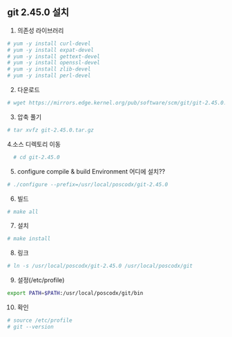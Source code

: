 ## git 2.45.0 설치

1. 의존성 라이브러리
```sh
# yum -y install curl-devel
# yum -y install expat-devel
# yum -y install gettext-devel
# yum -y install openssl-devel
# yum -y install zlib-devel
# yum -y install perl-devel
```

2. 다운로드
```sh
# wget https://mirrors.edge.kernel.org/pub/software/scm/git/git-2.45.0.tar.gz
```

3. 압축 풀기
```sh
# tar xvfz git-2.45.0.tar.gz 
```

4.소스 디렉토리 이동
```sh
  # cd git-2.45.0
```

5. configure compile & build Environment 어디에 설치??
```sh   
# ./configure --prefix=/usr/local/poscodx/git-2.45.0
```

6. 빌드
```sh
# make all
```
   
7. 설치
```sh   
# make install
```

8. 링크
```sh
# ln -s /usr/local/poscodx/git-2.45.0 /usr/local/poscodx/git
```

9. 설정(/etc/profile)
```sh
export PATH=$PATH:/usr/local/poscodx/git/bin
```

10. 확인
```sh
# source /etc/profile    
# git --version
```
<!--stackedit_data:
eyJoaXN0b3J5IjpbMTY4MzYyMTM0NV19
-->

